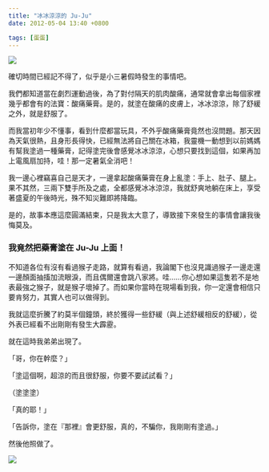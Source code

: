 ```yaml
---
title: "冰冰涼涼的 Ju-Ju"
date: 2012-05-04 13:40 +0800

tags: [蛋蛋]
---
```


![](/images/ice-ball.jpg)

確切時間已經記不得了，似乎是小三暑假時發生的事情吧。

我們都知道當在劇烈運動過後，為了對付隔天的肌肉酸痛，通常就會拿出每個家裡幾乎都會有的法寶：酸痛藥膏。是的，就塗在酸痛的皮膚上，冰冰涼涼，除了舒緩之外，就是舒服了。

而我當初年少不懂事，看到什麼都當玩具，不外乎酸痛藥膏竟然也沒問題。那天因為天氣很熱，且身形長得快，已經無法將自己關在冰箱，我靈機一動想到以前媽媽有幫我塗過一種藥膏，記得塗完後會感覺冰冰涼涼，心想只要找到這個，如果再加上電風扇加持，哇！那一定暑氣全消吧！

我一邊心裡竊喜自己是天才，一邊拿起酸痛藥膏在身上亂塗：手上、肚子、腿上。果不其然，三兩下雙手所及之處，全都感覺冰冰涼涼，我就舒爽地躺在床上，享受著盛夏的午後時光，殊不知災難即將降臨。

是的，故事本應這麼圓滿結束，只是我太大意了，導致接下來發生的事情會讓我後悔莫及。

### **我竟然把藥膏塗在 Ju-Ju 上面！**
    
<!-- more -->

不知道各位有沒有看過猴子走路，就算有看過，我論閣下也沒見識過猴子一邊走還一邊顏面抽搐加流眼淚，而且偶爾還會跳八家將。哇……你心想如果這隻若不是地表最強之猴子，就是猴子壞掉了。而如果你當時在現場看到我，你一定還會相信只要肯努力，其實人也可以做得到。

我就這麼折騰了約莫半個鐘頭，終於獲得一些舒緩（與上述舒緩相反的舒緩），從外表已經看不出剛剛有發生大霹靂。

就在這時我弟弟出現了。

「哥，你在幹麼？」

「塗這個啊，超涼的而且很舒服，你要不要試試看？」

（塗塗塗）

「真的耶！」

「告訴你，塗在『那裡』會更舒服，真的，不騙你，我剛剛有塗過。」

然後他照做了。

![](/images/trollface.jpg)